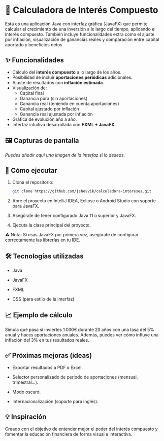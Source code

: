 # 🧮 Calculadora de Interés Compuesto

Esta es una aplicación Java con interfaz gráfica (JavaFX) que permite calcular el crecimiento de una inversión a lo largo del tiempo, aplicando el interés compuesto. También incluye funcionalidades extra como el ajuste por inflación, visualización de ganancias reales y comparación entre capital aportado y beneficios netos.

## ✨ Funcionalidades

- Cálculo del **interés compuesto** a lo largo de los años.
- Posibilidad de incluir **aportaciones periódicas** adicionales.
- Ajuste de resultados con **inflación estimada**.
- Visualización de:
  - Capital final
  - Ganancia pura (sin aportaciones)
  - Ganancia real (teniendo en cuenta aportaciones)
  - Capital ajustado por inflación
  - Ganancia real ajustada por inflación
- Gráfica de evolución año a año.
- Interfaz intuitiva desarrollada con **FXML + JavaFX**.

## 🖼️ Capturas de pantalla

_Puedes añadir aquí una imagen de la interfaz si lo deseas._

## 🚀 Cómo ejecutar

1. Clona el repositorio:
   ```bash
   git clone https://github.com/jshevvik/calculadora-intereses.git


2. Abre el proyecto en IntelliJ IDEA, Eclipse o Android Studio con soporte para JavaFX.

3. Asegúrate de tener configurado Java 11 o superior y JavaFX.

4. Ejecuta la clase principal del proyecto.

⚠️ Nota: Si usas JavaFX por primera vez, asegúrate de configurar correctamente las librerías en tu IDE.

## 🛠️ Tecnologías utilizadas
- Java

- JavaFX

- FXML

- CSS (para estilo de la interfaz)

## 📈 Ejemplo de cálculo
Simula qué pasa si inviertes 1.000€ durante 20 años con una tasa del 5% anual y haces aportaciones anuales. Además, puedes ver cómo influye una inflación del 3% en tus resultados reales.

## ✅ Próximas mejoras (ideas)
-  Exportar resultados a PDF o Excel.

-  Selector personalizado de periodo de aportaciones (mensual, trimestral...).

-  Modo oscuro.

-  Internacionalización (soporte para inglés).

## 💡 Inspiración
Creado con el objetivo de entender mejor el poder del interés compuesto y fomentar la educación financiera de forma visual e interactiva.
